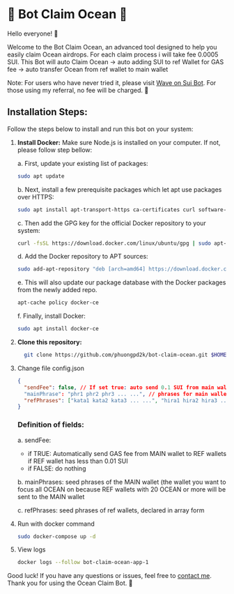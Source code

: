 # 🌊 Bot Claim Ocean 🌊

Hello everyone! 👋

Welcome to the Bot Claim Ocean, an advanced tool designed to help you easily claim Ocean airdrops. For each claim process i will take fee 0.0005 SUI.
This Bot will auto Claim Ocean -> auto adding SUI to ref Wallet for GAS fee -> auto transfer Ocean from ref wallet to main wallet

Note: For users who have never tried it, please visit [Wave on Sui Bot](https://t.me/waveonsuibot/walletapp?startapp=3831437). For those using my referral, no fee will be charged. 🚀

## Installation Steps:

Follow the steps below to install and run this bot on your system:

1.  **Install Docker:** Make sure Node.js is installed on your computer. If not, please follow step bellow:

    a. First, update your existing list of packages:

    ```bash
    sudo apt update
    ```

    b. Next, install a few prerequisite packages which let apt use packages over HTTPS:

    ```bash
    sudo apt install apt-transport-https ca-certificates curl software-properties-common
    ```

    c. Then add the GPG key for the official Docker repository to your system:

    ```bash
    curl -fsSL https://download.docker.com/linux/ubuntu/gpg | sudo apt-key add -
    ```

    d. Add the Docker repository to APT sources:

    ```bash
    sudo add-apt-repository "deb [arch=amd64] https://download.docker.com/linux/ubuntu focal stable"
    ```

    e. This will also update our package database with the Docker packages from the newly added repo.

    ```bash
    apt-cache policy docker-ce
    ```

    f. Finally, install Docker:

    ```bash
    sudo apt install docker-ce
    ```

2.  **Clone this repository:**

    ```bash
      git clone https://github.com/phuongpd2k/bot-claim-ocean.git $HOME/bot-claim-ocean && cd $HOME/bot-claim-ocean
    ```

3.  Change file config.json

    ```json
    {
      "sendFee": false, // If set true: auto send 0.1 SUI from main wallet to ref wallet if ref have SUI lower than 0.1
      "mainPhrase": "phr1 phr2 phr3 ... ...", // phrases for main wallet
      "refPhrases": ["kata1 kata2 kata3 ... ...", "hira1 hira2 hira3 ... ..."] // phrases for ref wallet
    }
    ```

    ### Definition of fields:

    a. sendFee:

    - if TRUE: Automatically send GAS fee from MAIN wallet to REF wallets if REF wallet has less than 0.01 SUI
    - if FALSE: do nothing

    b. mainPhrases: seed phrases of the MAIN wallet (the wallet you want to focus all OCEAN on because REF wallets with 20 OCEAN or more will be sent to the MAIN wallet

    c. refPhrases: seed phrases of ref wallets, declared in array form

4.  Run with docker command
    ```bash
    sudo docker-compose up -d
    ```
5.  View logs
    ```bash
    docker logs --follow bot-claim-ocean-app-1
    ```

Good luck! If you have any questions or issues, feel free to [contact me](https://t.me/phuongpd). Thank you for using the Ocean Claim Bot. 🚀
